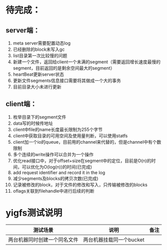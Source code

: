 # 待完成：
## server端：
1. meta server需要配置动态log
2. 已经删除的block未写入gc
3. list目录第一次比较慢的问题
4. 新建一个文件，返回给client一个未满的segment（需要返回增长速度最慢的segment，目前返回的是剩余空间最大的segment）
5. heartBeat更新server状态
6. 更新文件segments信息接口需要将其做成一个大的事务
7. 目前目录大小未进行更新

## client端：
1. 枚举目录下的segment文件
2. data写的时候传地址
3. client中file的name长度最长限制为255个字节
4. client中获取目录的可用空间及使用量判断，可以使用statfs
5. client加一个io的queue，目前用的channel来代替的，但是channel中有个数限制
6. 多个连续的write操作可以合并为一个操作
7. 优化read接口中，对于offset+size在segment中的定位，目前是O(n)的时间，可以优化为O(log(n))的时间(已完成)
8. add request identifier and record it in the log
9. 减少segments及blocks的拷贝次数(已完成)
10. 记录被修改的block，对于文件的修改和写入，只传输被修改的blocks
11. oflags关联到filehandle中进行后续的判断


# yigfs测试说明
|            测试场景          |          说明         |      备注      |
| --------------------------- | --------------------- |----------------|      
| 两台机器同时创建一个同名文件  | 两台机器挂载同一个bucket|                 |
